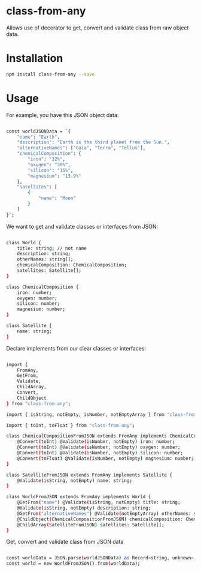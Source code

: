 # class-from-any

Allows use of decorator to get, convert and validate class from raw object data.

# Installation

```bash
npm install class-from-any --save
```

# Usage

For example, you have this JSON object data:

```bash

const worldJSONData = `{
    "name": "Earth",
    "description": "Earth is the third planet from the Sun.",
    "alternativeNames": ["Gaia", "Terra", "Tellus"],        
    "chemicalComposition": {
        "iron": "32%",
        "oxygen": "30%",
        "silicon": "15%",
        "magnesium": "13.9%"
    },
    "satellites": [
        {
            "name": "Moon"
        }
    ]
}`;

```

We want to get and validate classes or interfaces from JSON:

```bash

class World {
    title: string; // not name
    description: string;
    otherNames: string[];
    chemicalComposition: ChemicalComposition;
    satellites: Satellite[];
}

class ChemicalComposition {
    iron: number;
    oxygen: number;
    silicon: number;
    magnesium: number;
}

class Satellite {
    name: string;
}

```

Declare implements from our clear classes or interfaces:

```bash

import {
    FromAny,
    GetFrom,
    Validate,
    ChildArray,
    Convert,
    ChildObject
} from "class-from-any";

import { isString, notEmpty, isNumber, notEmptyArray } from "class-from-any";

import { toInt, toFloat } from "class-from-any";

class ChemicalCompositionFromJSON extends FromAny implements ChemicalComposition {
    @Convert(toInt) @Validate(isNumber, notEmpty) iron: number;
    @Convert(toInt) @Validate(isNumber, notEmpty) oxygen: number;
    @Convert(toInt) @Validate(isNumber, notEmpty) silicon: number;
    @Convert(toFloat) @Validate(isNumber, notEmpty) magnesium: number;
}

class SatelliteFromJSON extends FromAny implements Satellite {
    @Validate(isString, notEmpty) name: string;
}

class WorldFromJSON extends FromAny implements World {
    @GetFrom("name") @Validate(isString, notEmpty) title: string;
    @Validate(isString, notEmpty) description: string;
    @GetFrom("alternativeNames") @Validate(notEmptyArray) otherNames: string[];
    @ChildObject(ChemicalCompositionFromJSON) chemicalComposition: ChemicalComposition;
    @ChildArray(SatelliteFromJSON) satellites: Satellite[];
}

```

Get, convert and validate class from JSON data

```bash

const worldData = JSON.parse(worldJSONData) as Record<string, unknown>;
const world = new WorldFromJSON().from(worldData);

```